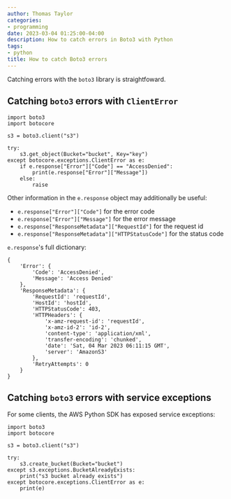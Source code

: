 ```yaml
---
author: Thomas Taylor
categories:
- programming
date: 2023-03-04 01:25:00-04:00
description: How to catch errors in Boto3 with Python
tags:
- python
title: How to catch Boto3 errors
---
```


Catching errors with the `boto3` library is straightfoward.

## Catching `boto3` errors with `ClientError`

```python3
import boto3
import botocore

s3 = boto3.client("s3")

try:
    s3.get_object(Bucket="bucket", Key="key")
except botocore.exceptions.ClientError as e:
    if e.response["Error"]["Code"] == "AccessDenied":
        print(e.response["Error"]["Message"])
    else:
        raise
```

Other information in the `e.response` object may additionally be useful:
- `e.response["Error"]["Code"]` for the error code
- `e.response["Error"]["Message"]` for the error message
- `e.response["ResponseMetadata"]["RequestId"]` for the request id
- `e.response["ResponseMetadata"]["HTTPStatusCode"]` for the status code

`e.response`'s full dictionary:

```text
{
    'Error': {
        'Code': 'AccessDenied',
        'Message': 'Access Denied'
    }, 
    'ResponseMetadata': {
        'RequestId': 'requestId',
        'HostId': 'hostId',
        'HTTPStatusCode': 403,
        'HTTPHeaders': {
            'x-amz-request-id': 'requestId',
            'x-amz-id-2': 'id-2',
            'content-type': 'application/xml',
            'transfer-encoding': 'chunked',
            'date': 'Sat, 04 Mar 2023 06:11:15 GMT',
            'server': 'AmazonS3'
        },
        'RetryAttempts': 0
    }
}
```

## Catching `boto3` errors with service exceptions

For some clients, the AWS Python SDK has exposed service exceptions:

```python3
import boto3
import botocore

s3 = boto3.client("s3")

try:
    s3.create_bucket(Bucket="bucket")
except s3.exceptions.BucketAlreadyExists:
    print("s3 bucket already exists")
except botocore.exceptions.ClientError as e:
    print(e)
```